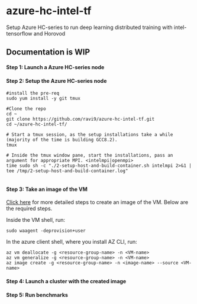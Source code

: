 
# azure-hc-intel-tf
Setup Azure HC-series to run deep learning distributed training with  intel-tensorflow and Horovod

## Documentation is WIP 

#### Step 1: Launch a Azure HC-series node

#### Step 2: Setup the Azure HC-series node

```
#install the pre-req
sudo yum install -y git tmux 

#Clone the repo
cd ~
git clone https://github.com/ravi9/azure-hc-intel-tf.git
cd ~/azure-hc-intel-tf/

# Start a tmux session, as the setup installations take a while (majority of the time is building GCC8.2).
tmux

# Inside the tmux window pane, start the installations, pass an argument for appropriate MPI. <intelmpi|openmpi>
time sudo sh -c "./2-setup-host-and-build-container.sh intelmpi 2>&1 | tee /tmp/2-setup-host-and-build-container.log"


```

#### Step 3: Take an image of the VM
[Click here](https://docs.microsoft.com/en-us/azure/virtual-machines/linux/capture-image) for more detailed steps to create an image of the VM. Below are the required steps.

Inside the VM shell, run:
```
sudo waagent -deprovision+user
```

In the azure client shell, where you install AZ CLI, run:
```
az vm deallocate -g <resource-group-name> -n <VM-name>
az vm generalize -g <resource-group-name> -n <VM-name>
az image create -g <resource-group-name> -n <image-name> --source <VM-name>
```

#### Step 4: Launch a cluster with the created image

#### Step 5: Run benchmarks
